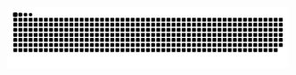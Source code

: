 ![snake gif](https://github.com/Cornsigliere/Cornsigliere/blob/output/github-contribution-grid-snake-dark.svg?palette=github-dark)
